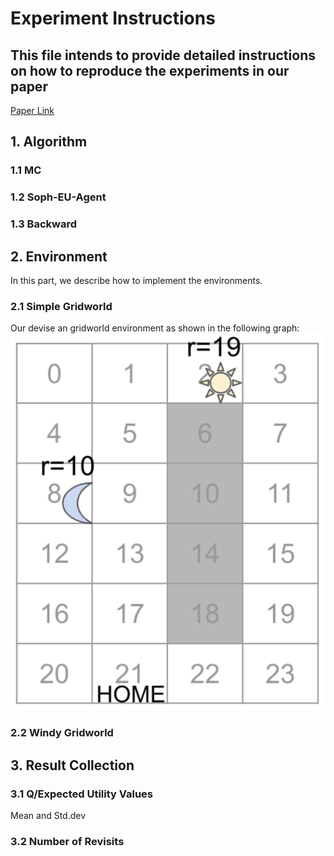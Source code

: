 # Experiment Instructions
## This file intends to provide detailed instructions on how to reproduce the experiments in our paper

[Paper Link]()

## 1. Algorithm

### 1.1 MC

### 1.2 Soph-EU-Agent

### 1.3 Backward 

## 2. Environment
In this part, we describe how to implement the environments.

### 2.1 Simple Gridworld
Our devise an gridworld environment as shown in the following graph:
![](figs/envs/gridworld.png)

### 2.2 Windy Gridworld


## 3. Result Collection

### 3.1 Q/Expected Utility Values
Mean and Std.dev

### 3.2 Number of Revisits
